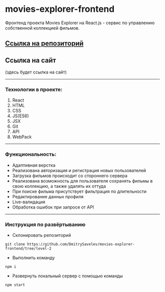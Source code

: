 # movies-explorer-frontend

Фронтенд проекта Movies Explorer на React.js - сервис по управлению собственной коллекцией фильмов.

## [Ссылка на репозиторий](https://github.com/DmitrySavelev/movies-explorer-frontend/tree/level-2)

## Ссылка на сайт

(здесь будет ссылка на сайт)

---

### Технологии в проекте:

1. React
2. HTML
3. CSS
4. JS(ES6)
5. JSX
6. Git
7. API
8. WebPack

---

### Функциональность:

- Адаптивная верстка
- Реализована авторизация и регистрация новых пользователей
- Загрузка фильмов происходит со стороннего сервера
- Реализована возможность для пользователя сохранять фильмы в свою коллекцию, а также удалять их оттуда
- При поиске фильма присутствует фильтрация по длительности
- Редактирование данных профиля
- Live-валидация
- Обработка ошибок при запросе от API

---

### Инструкция по развёртыванию

- Склонировать репозиторий

`git clone https://github.com/DmitrySavelev/movies-explorer-frontend/tree/level-2`

- Выполнить команду

`npm i`

- Развернуть локальный сервер с помощью команды

`npm start`
